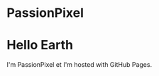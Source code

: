 # PassionPixel
<html>
<body>
<h1>Hello Earth</h1>
<p>I'm PassionPixel et I'm hosted with GitHub Pages.</p>
</body>
</html>

